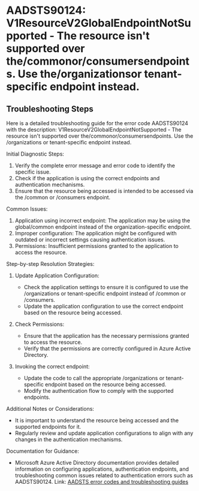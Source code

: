 # AADSTS90124: V1ResourceV2GlobalEndpointNotSupported - The resource isn't supported over the/commonor/consumersendpoints. Use the/organizationsor tenant-specific endpoint instead.


## Troubleshooting Steps
Here is a detailed troubleshooting guide for the error code AADSTS90124 with the description: V1ResourceV2GlobalEndpointNotSupported - The resource isn't supported over the/commonor/consumersendpoints. Use the /organizations or tenant-specific endpoint instead.

Initial Diagnostic Steps:
1. Verify the complete error message and error code to identify the specific issue.
2. Check if the application is using the correct endpoints and authentication mechanisms.
3. Ensure that the resource being accessed is intended to be accessed via the /common or /consumers endpoint.

Common Issues:
1. Application using incorrect endpoint: The application may be using the global/common endpoint instead of the organization-specific endpoint.
2. Improper configuration: The application might be configured with outdated or incorrect settings causing authentication issues.
3. Permissions: Insufficient permissions granted to the application to access the resource.

Step-by-step Resolution Strategies:
1. Update Application Configuration:
   - Check the application settings to ensure it is configured to use the /organizations or tenant-specific endpoint instead of /common or /consumers.
   - Update the application configuration to use the correct endpoint based on the resource being accessed.

2. Check Permissions:
   - Ensure that the application has the necessary permissions granted to access the resource.
   - Verify that the permissions are correctly configured in Azure Active Directory.

3. Invoking the correct endpoint:
   - Update the code to call the appropriate /organizations or tenant-specific endpoint based on the resource being accessed.
   - Modify the authentication flow to comply with the supported endpoints.

Additional Notes or Considerations:
- It is important to understand the resource being accessed and the supported endpoints for it.
- Regularly review and update application configurations to align with any changes in the authentication mechanisms.

Documentation for Guidance:
- Microsoft Azure Active Directory documentation provides detailed information on configuring applications, authentication endpoints, and troubleshooting common issues related to authentication errors such as AADSTS90124.
  Link: [AADSTS error codes and troubleshooting guides](https://docs.microsoft.com/en-us/azure/active-directory/develop/reference-aadsts-error-codes)